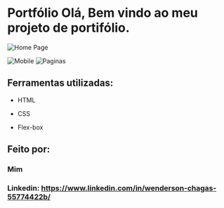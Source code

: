 # Portfólio Olá, Bem vindo ao meu projeto de portifólio.

![Home Page](https://cdn1.gnarususercontent.com.br/1/1355305/45c08c71-790c-45ef-8270-92dc60b1b2a6.png)  

![Mobile](https://cdn1.gnarususercontent.com.br/1/1355305/300f1fb7-b03b-49af-98bc-68004080919d.png)  ![Paginas](https://cdn1.gnarususercontent.com.br/1/1355305/4a93fb99-f212-494d-a349-d574fe185d6f.png)  

## Ferramentas utilizadas:

* HTML

* CSS

* Flex-box

## Feito por:

### Mim

### Linkedin: https://www.linkedin.com/in/wenderson-chagas-55774422b/

